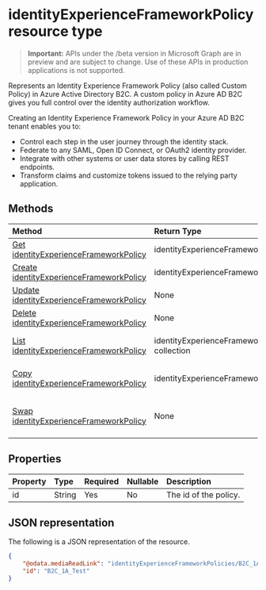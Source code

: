 # identityExperienceFrameworkPolicy resource type

> **Important:** APIs under the /beta version in Microsoft Graph are in preview and are subject to change. Use of these APIs in production applications is not supported.

Represents an Identity Experience Framework Policy (also called Custom Policy) in Azure Active Directory B2C.  A custom policy in Azure AD B2C gives you full control over the identity authorization workflow.

Creating an Identity Experience Framework Policy in your Azure AD B2C tenant enables you to:

* Control each step in the user journey through the identity stack.
* Federate to any SAML, Open ID Connect, or OAuth2 identity provider.
* Integrate with other systems or user data stores by calling REST endpoints.
* Transform claims and customize tokens issued to the relying party application.

## Methods

| Method       | Return Type  |Description|
|:---------------|:--------|:----------|
|[Get identityExperienceFrameworkPolicy](../api/identityprovider_get.md) |identityExperienceFrameworkPolicy|Read properties of an existing identityExperienceFrameworkPolicy.|
|[Create identityExperienceFrameworkPolicy](../api/identityprovider_post_identityproviders.md)|identityExperienceFrameworkPolicy|Create a new identityExperienceFrameworkPolicy.|
|[Update identityExperienceFrameworkPolicy](../api/identityprovider_update.md)|None|Update an existing identityExperienceFrameworkPolicy.|
|[Delete identityExperienceFrameworkPolicy](../api/identityprovider_delete.md)|None|Delete an existing identityExperienceFrameworkPolicy.|
|[List identityExperienceFrameworkPolicy](../api/identityprovider_list.md)|identityExperienceFrameworkPolicy collection|List all identityExperienceFrameworkPolicies configured in a tenant.|
|[Copy identityExperienceFrameworkPolicy](../api/identityprovider_list.md)|identityExperienceFrameworkPolicy|Make a copy of an identityExperienceFrameworkPolicy in the same tenant.|
|[Swap identityExperienceFrameworkPolicy](../api/identityprovider_list.md)|None|Swap two identityExperienceFrameworkPolicies such as a staged and production policy.|

## Properties

|Property|Type|Required|Nullable|Description|
|:---------------|:--------|:--------|:--------|:----------|
|id|String|Yes|No|The id of the policy.|


## JSON representation

The following is a JSON representation of the resource.

```json
{
    "@odata.mediaReadLink": "identityExperienceFrameworkPolicies/B2C_1A_Test/$value",
    "id": "B2C_1A_Test"
}
```
